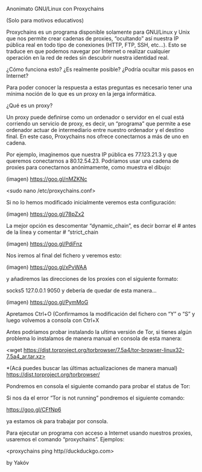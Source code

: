 
Anonimato GNU/Linux con Proxychains

(Solo para motivos educativos)


Proxychains es un programa disponible solamente para GNU/Linux y Unix que nos permite crear cadenas de proxies, “ocultando” así nuestra IP pública real en todo tipo de conexiones (HTTP, FTP, SSH, etc…). Esto se traduce en que podemos navegar por Internet o realizar cualquier operación en la red de redes sin descubrir nuestra identidad real.

¿Cómo funciona esto? ¿Es realmente posible? ¿Podría ocultar mis pasos en Internet?

Para poder conocer la respuesta a estas preguntas es necesario tener una mínima noción de lo que es un proxy en la jerga informática.


¿Qué es un proxy?

Un proxy puede definirse como un ordenador o servidor en el cual está corriendo un servicio de proxy, es decir, un “programa” que permite a ese ordenador actuar de intermediario entre nuestro ordenador y el destino final. En este caso, Proxychains nos ofrece conectarnos a más de uno en cadena.

Por ejemplo, imaginemos que nuestra IP pública es 77.123.21.3 y que queremos conectarnos a 80.12.54.23. Podríamos usar una cadena de proxies para conectarnos anónimamente, como muestra el dibujo:


(imagen) https://goo.gl/nMZKNc


<sudo nano /etc/proxychains.conf>


Si no lo hemos modificado inicialmente veremos esta configuración:


(imagen) https://goo.gl/78pZx2


La mejor opción es descomentar “dynamic_chain”, es decir borrar el # antes de la línea y comentar # “strict_chain

(imagen) https://goo.gl/PdiFnz


Nos iremos al final del fichero y veremos esto:


(imagen) https://goo.gl/xPvWAA


y añadiremos las direcciones de los proxies con el siguiente formato:

socks5 127.0.0.1 9050 y debería de quedar de esta manera…


(imagen) https://goo.gl/PymMoG


Apretamos Ctrl+O (Confirmamos la modificación del fichero con “Y” o “S” y luego volvemos a consola con Ctrl+X

Antes podríamos probar instalando la ultima versión de Tor, si tienes algún problema lo instalamos de manera manual en consola de esta manera:

<wget https://dist.torproject.org/torbrowser/7.5a4/tor-browser-linux32-7.5a4_ar.tar.xz>

*(Acá puedes buscar las últimas actualizaciones de manera manual)
https://dist.torproject.org/torbrowser/


Pondremos en consola el siguiente comando para probar el status de Tor:

<service tor status>


Si nos da el error “Tor is not running” pondremos el siguiente comando:

<service tor start> 

<https://goo.gl/CFfNp6>

ya estamos ok para trabajar por consola.


Para ejecutar un programa con acceso a Internet usando nuestros proxies, usaremos el comando “proxychains”. Ejemplos:

<proxychains nmap>

<proxychains firefox>

<proxychains ping http//duckduckgo.com>



by Yakóv

